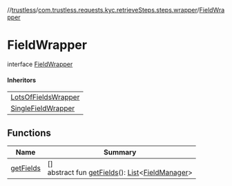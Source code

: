 //[trustless](../../../index.md)/[com.trustless.requests.kyc.retrieveSteps.steps.wrapper](../index.md)/[FieldWrapper](index.md)

# FieldWrapper

interface [FieldWrapper](index.md)

#### Inheritors

| |
|---|
| [LotsOfFieldsWrapper](../-lots-of-fields-wrapper/index.md) |
| [SingleFieldWrapper](../-single-field-wrapper/index.md) |

## Functions

| Name | Summary |
|---|---|
| [getFields](get-fields.md) | []<br>abstract fun [getFields](get-fields.md)(): [List](https://kotlinlang.org/api/latest/jvm/stdlib/kotlin.collections/-list/index.html)&lt;[FieldManager](../-field-manager/index.md)&gt; |

